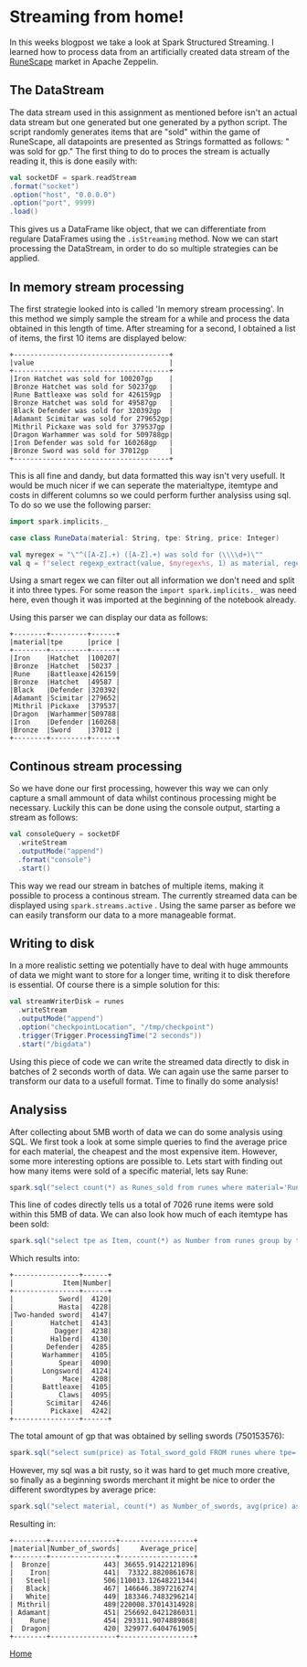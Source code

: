 # Streaming from home!

In this weeks blogpost we take a look at Spark Structured Streaming. I learned how to process data from an artificially created data stream of the [RuneScape](https://www.runescape.com/community) market in Apache Zeppelin. 

## The DataStream

The data stream used in this assignment as mentioned before isn't an actual data stream but one generated but one generated by a python script. The script randomly generates items that are "sold" within the game of RuneScape, all datapoints are presented  as Strings formatted as follows: "<Material> <Item> was sold for <price>gp." The first thing to do to proces the stream is actually reading it, this is done easily with:
  
  ```scala
  val socketDF = spark.readStream
  .format("socket")
  .option("host", "0.0.0.0")
  .option("port", 9999)
  .load()
  ```
  This gives us a DataFrame like object, that we can differentiate from regulare DataFrames using the ```.isStreaming``` method. Now we can start processing the DataStream, in order to do so multiple strategies can be applied.
  
## In memory stream processing

The first strategie looked into is called 'In memory stream processing'. In this method we simply sample the stream for a while  and process the data obtained in this length of time. After streaming for a second, I obtained a list of items, the first 10 items are displayed below:

```
+--------------------------------------+
|value                                 |
+--------------------------------------+
|Iron Hatchet was sold for 100207gp    |
|Bronze Hatchet was sold for 50237gp   |
|Rune Battleaxe was sold for 426159gp  |
|Bronze Hatchet was sold for 49587gp   |
|Black Defender was sold for 320392gp  |
|Adamant Scimitar was sold for 279652gp|
|Mithril Pickaxe was sold for 379537gp |
|Dragon Warhammer was sold for 509788gp|
|Iron Defender was sold for 160268gp   |
|Bronze Sword was sold for 37012gp     |
+--------------------------------------+
```

This is all fine and dandy, but data formatted this way isn't very usefull. It would be much nicer if we can seperate the materialtype, itemtype and costs in different columns so we could perform further analysiss using sql. To do so we use the following parser:

```scala
import spark.implicits._

case class RuneData(material: String, tpe: String, price: Integer)

val myregex = "\"^([A-Z].+) ([A-Z].+) was sold for (\\\\d+)\""
val q = f"select regexp_extract(value, $myregex%s, 1) as material, regexp_extract(value, $myregex%s, 2) as tpe, cast(regexp_extract(value, $myregex%s, 3) as Integer) as price from memoryDF"
```

Using a smart regex we can filter out all information we don't need and split it into three types. For some reason the ```import spark.implicits._``` was need here, even though it was imported at the beginning of the notebook already.

Using this parser we can display our data as follows:

```
+--------+---------+------+
|material|tpe      |price |
+--------+---------+------+
|Iron    |Hatchet  |100207|
|Bronze  |Hatchet  |50237 |
|Rune    |Battleaxe|426159|
|Bronze  |Hatchet  |49587 |
|Black   |Defender |320392|
|Adamant |Scimitar |279652|
|Mithril |Pickaxe  |379537|
|Dragon  |Warhammer|509788|
|Iron    |Defender |160268|
|Bronze  |Sword    |37012 |
+--------+---------+------+
```

## Continous stream processing 

So we have done our first processing, however this way we can only capture a small ammount of data whilst continous processing might be necessary. Luckily this can be done using the console output, starting a stream as follows:

```scala
val consoleQuery = socketDF
  .writeStream
  .outputMode("append")
  .format("console")
  .start()
  ```

This way we read our stream in batches of multiple items, making it possible to process a continous stream. The currently streamed data can be displayed using ```spark.streams.active``` . Using the same parser as before we can easily transform our data to a more manageable format.

## Writing to disk

In a more realistic setting we potentially have to deal with huge ammounts of data we might want to store for a longer time, writing it to disk therefore is essential. Of course there is a simple solution for this:

```scala
val streamWriterDisk = runes
  .writeStream
  .outputMode("append")
  .option("checkpointLocation", "/tmp/checkpoint")
  .trigger(Trigger.ProcessingTime("2 seconds"))
  .start("/bigdata")
  ```
  
Using this piece of code we can write the streamed data directly to disk in batches of 2 seconds worth of data. We can again use the same parser to transform our data to a usefull format. Time to finally do some analysis!

## Analysiss

After collecting about 5MB worth of data we can do some analysis using SQL. We first took a look at some simple queries to find the average price for each material, the cheapest and the most expensive item. However, some more interesting options are possible to. Lets start with finding out how many items were sold of a specific material, lets say Rune:

```scala
spark.sql("select count(*) as Runes_sold from runes where material='Rune'").show()
```

This line of codes directly tells us a total of 7026 rune items were sold within this 5MB of data. We can also look how much of each itemtype has been sold:

```scala
spark.sql("select tpe as Item, count(*) as Number from runes group by tpe").show
```

Which results into:

```
+----------------+------+
|            Item|Number|
+----------------+------+
|           Sword|  4120|
|           Hasta|  4228|
|Two-handed sword|  4147|
|         Hatchet|  4143|
|          Dagger|  4238|
|         Halberd|  4130|
|        Defender|  4285|
|       Warhammer|  4105|
|           Spear|  4090|
|       Longsword|  4124|
|            Mace|  4208|
|       Battleaxe|  4105|
|           Claws|  4095|
|        Scimitar|  4246|
|         Pickaxe|  4242|
+----------------+------+
```

The total amount of gp that was obtained by selling swords (750153576):

```scala
spark.sql("select sum(price) as Total_sword_gold FROM runes where tpe='Sword'").show()
```

However, my sql was a bit rusty, so it was hard to get much more creative, so finally as a beginning swords merchant it might be nice to order the different swordtypes by average price:

```scala
spark.sql("select material, count(*) as Number_of_swords, avg(price) as Average_price from runes where tpe= 'Sword' group by material order by Average_price").show()
```

Resulting in:

```
+--------+----------------+------------------+
|material|Number_of_swords|     Average_price|
+--------+----------------+------------------+
|  Bronze|             443| 36655.91422121896|
|    Iron|             441|  73322.8820861678|
|   Steel|             506|110013.12648221344|
|   Black|             467| 146646.3897216274|
|   White|             449| 183346.7483296214|
| Mithril|             489|220008.37014314928|
| Adamant|             451| 256692.0421286031|
|    Rune|             454| 293311.9074889868|
|  Dragon|             420| 329977.6404761905|
+--------+----------------+------------------+
```

[Home](index.html)






